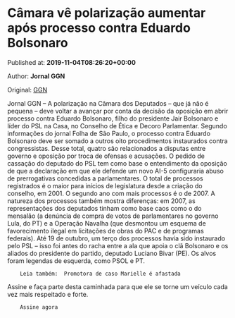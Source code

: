
# Câmara vê polarização aumentar após processo contra Eduardo Bolsonaro

Published at: **2019-11-04T08:26:20+00:00**

Author: **Jornal GGN**

Original: [GGN](https://jornalggn.com.br/politica/camara-ve-polarizacao-aumentar-apos-processo-contra-eduardo-bolsonaro/)

Jornal GGN – A polarização na Câmara dos Deputados – que já não é pequena – deve voltar a avançar por conta da decisão da oposição em abrir processo contra Eduardo Bolsonaro, filho do presidente Jair Bolsonaro e líder do PSL na Casa, no Conselho de Ética e Decoro Parlamentar.
Segundo informações do jornal Folha de São Paulo, o processo contra Eduardo Bolsonaro deve ser somado a outros oito procedimentos instaurados contra congressistas. Desse total, quatro são relacionados a disputas entre governo e oposição por troca de ofensas e acusações.
O pedido de cassação do deputado do PSL tem como base o entendimento da oposição de que a declaração em que ele defende um novo AI-5 configuraria abuso de prerrogativas concedidas a parlamentares.
O total de processos registrados é o maior para inícios de legislatura desde a criação do conselho, em 2001. O segundo ano com mais processos é o de 2007.
A natureza dos processos também mostra diferenças: em 2007, as representações dos deputados tinham como base caos como o do mensalão (a denúncia de compra de votos de parlamentares no governo Lula, do PT) e a Operação Navalha (que desmontou um esquema de favorecimento ilegal em licitações de obras do PAC e de programas federais).
Até 19 de outubro, um terço dos processos havia sido instaurado pelo PSL – isso foi antes do racha entre a ala que apoia o clã Bolsonaro e os aliados do presidente do partido, deputado Luciano Bivar (PE). Os alvos foram legendas de esquerda, como PSOL e PT.

        Leia também:  Promotora de caso Marielle é afastada
      
Assine e faça parte desta caminhada para que ele se torne um veículo cada vez mais respeitado e forte.

        Assine agora
      
